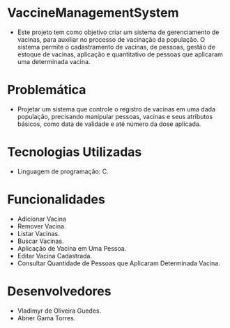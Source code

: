 # VaccineManagementSystem
- Este projeto tem como objetivo criar um sistema de gerenciamento de vacinas, para auxiliar no processo de vacinação da população. O sistema permite o cadastramento de vacinas, de pessoas, gestão de estoque de vacinas, aplicação e quantitativo de pessoas que aplicaram uma determinada vacina.

# Problemática
- Projetar um sistema que controle o registro de vacinas em uma dada população, precisando manipular pessoas, vacinas e seus atributos básicos, como data de validade e até número da dose aplicada.

# Tecnologias Utilizadas
- Linguagem de programação: C.

# Funcionalidades
- Adicionar Vacina
- Remover Vacina.
- Listar Vacinas.
- Buscar Vacinas.
- Aplicação de Vacina em Uma Pessoa.
- Editar Vacina Cadastrada.
- Consultar Quantidade de Pessoas que Aplicaram Determinada Vacina.

# Desenvolvedores
- Vladimyr de Oliveira Guedes.
- Abner Gama Torres.
